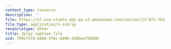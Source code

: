 ```yaml
---
content_type: resource
description: ''
file: https://ol-ocw-studio-app-qa.s3.amazonaws.com/courses/15-071-the-analytics-edge-spring-2017/790e7574b08d5f0cb090249bee758906_xyZEB6vkPb8.vtt
file_type: application/x-subrip
resourcetype: Other
title: 3play caption file
uid: 790e7574-b08d-5f0c-b090-249bee758906
---
```

